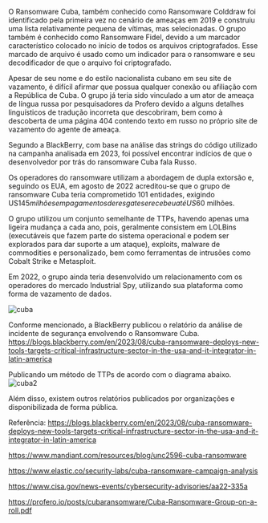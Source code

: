 O Ransomware Cuba, também conhecido como Ransomware Colddraw foi identificado pela primeira vez no cenário de ameaças em 2019 e construiu uma lista relativamente pequena de vítimas, mas selecionadas. O grupo também é conhecido como Ransomware Fidel, devido a um marcador característico colocado no início de todos os arquivos criptografados. Esse marcado de arquivo é usado como um indicador para o ransomware e seu decodificador de que o arquivo foi criptografado. 
 
Apesar de seu nome e do estilo nacionalista cubano em seu site de vazamento, é difícil afirmar que possua qualquer conexão ou afiliação com a República de Cuba. O grupo já teria sido vinculado a um ator de ameaça de língua russa por pesquisadores da Profero devido a alguns detalhes linguísticos de tradução incorreta que descobriram, bem como à descoberta de uma página 404 contendo texto em russo no próprio site de vazamento do agente de ameaça.

Segundo a BlackBerry, com base na análise das strings do código utilizado na campanha analisada em 2023, foi possível encontrar indícios de que o desenvolvedor por trás do ransomware Cuba fala Russo. 

Os operadores do ransomware utilizam a abordagem de dupla extorsão e, seguindo os EUA, em agosto de 2022 acreditou-se que o grupo de ransomware Cuba teria comprometido 101 entidades, exigindo US$145 milhões em pagamentos de resgates e recebeu até US$60 milhões.

O grupo utilizou um conjunto semelhante de TTPs, havendo apenas uma ligeira mudança a cada ano, pois, geralmente consistem em LOLBins (executáveis que fazem parte do sistema operacional e podem ser explorados para dar suporte a um ataque), exploits, malware de commodities e personalizado, bem como ferramentas de intrusões como Cobalt Strike e Metasploit. 

Em 2022, o grupo ainda teria desenvolvido um relacionamento com os operadores do mercado Industrial Spy, utilizando sua plataforma como forma de vazamento de dados. 

![cuba](https://github.com/crocodyli/Ransomwares-TTP/assets/113185400/ff9c40f2-7693-4bb0-b068-d743aca92843)

Conforme mencionado, a BlackBerry publicou o relatório da análise de incidente de segurança envolvendo o Ransomware Cuba. 
https://blogs.blackberry.com/en/2023/08/cuba-ransomware-deploys-new-tools-targets-critical-infrastructure-sector-in-the-usa-and-it-integrator-in-latin-america

Publicando um método de TTPs de acordo com o diagrama abaixo. 
![cuba2](https://github.com/crocodyli/Ransomwares-TTP/assets/113185400/65609628-4f61-463b-9d8b-a77c1aa545f1)

Além disso, existem outros relatórios publicados por organizações e disponibilizada de forma pública. 

Referência: 
https://blogs.blackberry.com/en/2023/08/cuba-ransomware-deploys-new-tools-targets-critical-infrastructure-sector-in-the-usa-and-it-integrator-in-latin-america

https://www.mandiant.com/resources/blog/unc2596-cuba-ransomware

https://www.elastic.co/security-labs/cuba-ransomware-campaign-analysis

https://www.cisa.gov/news-events/cybersecurity-advisories/aa22-335a

https://profero.io/posts/cubaransomware/Cuba-Ransomware-Group-on-a-roll.pdf
